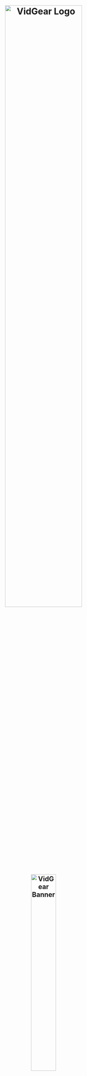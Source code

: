 <!--
===============================================
vidgear library source-code is deployed under the Apache 2.0 License:

Copyright (c) 2019 Abhishek Thakur(@abhiTronix) <abhi.una12@gmail.com>

Licensed under the Apache License, Version 2.0 (the "License");
you may not use this file except in compliance with the License.
You may obtain a copy of the License at

   http://www.apache.org/licenses/LICENSE-2.0

Unless required by applicable law or agreed to in writing, software
distributed under the License is distributed on an "AS IS" BASIS,
WITHOUT WARRANTIES OR CONDITIONS OF ANY KIND, either express or implied.
See the License for the specific language governing permissions and
limitations under the License.
===============================================
-->

<h1 align="center">
  <img src="https://abhitronix.github.io/img/vidgear/vidgear logo.svg" alt="VidGear Logo" width="70%"/>
</h1>
<h2 align="center">
  <img src="https://abhitronix.github.io/img/vidgear/vidgear banner.svg" alt="VidGear Banner" width="40%"/>
</h2>

<div align="center">

[Releases][release]&nbsp;&nbsp;&nbsp;|&nbsp;&nbsp;&nbsp;[Gears](#gears)&nbsp;&nbsp;&nbsp;|&nbsp;&nbsp;&nbsp;[Wiki Documentation][wiki]&nbsp;&nbsp;&nbsp;|&nbsp;&nbsp;&nbsp;[Installation](#installation)&nbsp;&nbsp;&nbsp;|&nbsp;&nbsp;&nbsp;[License](#license)

[![Build Status][travis-cli]][travis] [![Codecov branch][codecov]][code] [![Build Status][appveyor]][app]

[![Glitter chat][gitter-bagde]][gitter] [![PyPi version][pypi-badge]][pypi] [![Twitter][twitter-badge]][twitter-intent]

[![Buy Me A Coffee][Coffee-badge]][coffee]

</div>

&nbsp;

VidGear is a powerful python Video Processing library built with multi-threaded [**Gears**](#gears) each with a unique set of trailblazing features. These APIs provides a easy-to-use, highly extensible, and multi-threaded wrapper around many underlying state-of-the-art libraries such as *[OpenCV ➶][opencv], [FFmpeg ➶][ffmpeg], [ZeroMQ ➶][zmq], [picamera ➶][picamera], [starlette ➶][starlette], [pafy ➶][pafy] and [python-mss ➶][mss]*

&nbsp;

The following **functional block diagram** clearly depicts the functioning of VidGear library:

<p align="center">
  <img src="https://abhitronix.github.io/img/vidgear/vidgear_function2020_3.svg" alt="@Vidgear Functional Block Diagram" />
</p>

&nbsp;

# Table of Contents

[**TL;DR**](#tldr)

[**Gears: What are these?**](#gears)
  * [**CamGear**](#camgear)
  * [**PiGear**](#pigear)
  * [**VideoGear**](#videogear)
  * [**ScreenGear**](#screengear)
  * [**WriteGear**](#writegear)
  * [**NetGear**](#netgear)
  * [**WebGear**](#webgear)
  * [**NetGear_Async**](#netgear_async)

[**Installation**](#installation)
  * [**Prerequisites**](#prerequisites)
  * [**1 - PyPI Install**](#option-1-pypi-install)
  * [**2 - Release Archive Download**](#option-2-release-archive-download)
  * [**3 - Build from source**](#option-3-build-from-source)
  * [**Supported Python legacies**](#supported-python-legacies)

[**New-Release SneekPeak: v0.1.7**](#new-release-sneekpeak--vidgear-017)

[**Documentation**](#documentation)

**For Developers/Contributors**
  * [**Testing**](#testing)
  * [**Contributing**](#contributing)

**Additional Info**
  * [**Community Channel**](#community-channel)
  * [**Citing**](#citing)
  * [**Copyright**](#copyright)


&nbsp;

&nbsp;



# TL;DR
  
  #### What is vidgear?

   > ***"VidGear is an [ultrafast➶][ultrafast-wiki], compact, flexible and easy-to-adapt complete Video Processing Python Library."***

  #### What does it do?
   > ***"VidGear can read, write, process, send & receive video frames from/to various devices in real-time."***

  #### What is its purpose?
   > ***"Built with simplicity in mind, VidGear lets programmers and software developers to easily integrate and perform complex Video Processing tasks in their existing or new applications, without going through various underlying library's documentation and using just a [few lines of code][flic]. Beneficial for both, if you're new to programming with Python language or already a pro at it."***


**For more advanced information, see the [*Wiki Documentation ➶*][wiki].**


&nbsp;

&nbsp;


# Gears

> **VidGear is built with Multi-Threaded APIs *(a.k.a Gears)* each with some unique function/mechanism.**

Each of these APIs are exclusively designed to handle/control different device-specific video streams, network streams, and media encoders. These APIs provides an easy-to-use, highly extensible, multi-threaded and asyncio wrapper around state-of-the-art libraries to exploit their internal parameters and methods flexibly while providing robust error-handling. 

**These Gears can be classified as follows:**

**A. VideoCapture Gears:**

  * [**CamGear:**](#camgear) _Targets various IP-USB-Cameras/Network-Streams/YouTube-Video-URL._
  * [**PiGear:**](#pigear) _Targets various Raspberry Pi Camera Modules._
  * [**ScreenGear:**](#screengear) _Enables ultra-fast Screen Casting._    
  * [**VideoGear:**](#videogear) _Common API with Video Stabilizer wrapper._  

**B. VideoWriter Gear:**

  * [**WriteGear:**](#writegear) _Handles easy Lossless Video Encoding and Compression._

**C. Network Gears:**

  * [**NetGear:**](#netgear) _Targets flexible video-frames and data transfer between interconnecting systems over the network._

  * **Asynchronous Network Gears:**

    * [**WebGear:**](#webgear) _ASGI Video Server that transfers live video frames to any web browser on the network._

    * [**NetGear_Async:**](#netgear_sync) _Fast, Memory-Efficient Asyncio video-frame messaging framework._ 


&nbsp;

&nbsp;


## CamGear

> *CamGear can grab ultra-fast frames from diverse range of devices/streams, which includes almost any IP/USB Cameras, multimedia video file format ([_upto 4k tested_][test-4k]), various network stream protocols such as `http(s), rtp, rstp, rtmp, mms, etc.`, plus support for live Gstreamer's stream pipeline and YouTube video/livestreams URLs.*

CamGear provides a flexible, high-level multi-threaded wrapper around `OpenCV's` [VideoCapture class][opencv-vc] with access almost all of its available parameters and also employs [`pafy`][pafy] python APIs for live [YouTube streaming][youtube-wiki]. Furthermore, CamGear implements exclusively on [**Threaded Queue mode**][TQM-wiki] for ultra-fast, error-free and synchronized frame handling.


**Following simplified functional block diagram depicts CamGear API's generalized working:**

<p align="center">
  <img src="https://github.com/abhiTronix/Imbakup/raw/master/Images/vidgear/camgearz.png" alt="CamGear Functional Block Diagram"  width="70%"/>
</p>

### CamGear API Guide:

[**>>> Usage Guide**][camgear-wiki]

&nbsp;

&nbsp;


## VideoGear

> *VideoGear API provides a special internal wrapper around VidGear's exclusive [**Video Stabilizer**][stablizer-wiki] class.*

Furthermore, VideoGear API can provide internal access to both [CamGear](#camgear) and [PiGear](#pigear) APIs separated by a special flag. Thereby, _this API holds the exclusive power for any incoming VideoStream from any source, whether it is live or not, to access and stabilize it directly with minimum latency and memory requirements._

**Below is a snapshot of a VideoGear Stabilizer in action  (_See its detailed usage [here][stablizer-wiki-ex]_):**

<p align="center">
  <img src="https://github.com/abhiTronix/Imbakup/raw/master/Images/stabilizer.gif" alt="VideoGear Stabilizer in action!"/>
  <br>
  <sub><i>Original Video Courtesy <a href="http://liushuaicheng.org/SIGGRAPH2013/database.html" title="opensourced video samples database">@SIGGRAPH2013</a></i></sub>
</p>

**Code to generate above result:**

<img src="https://github.com/abhiTronix/Imbakup/raw/master/Images/vidgear/videogearz2.png" alt="CamGear Functional Block Diagram"/>

### VideoGear API Guide:

[**>>> Usage Guide**][videogear-wiki]

&nbsp;

&nbsp;


## PiGear

> *PiGear is similar to CamGear but made to support various Raspberry Pi Camera Modules *(such as [OmniVision OV5647 Camera Module][OV5647-picam] and [Sony IMX219 Camera Module][IMX219-picam])*.*

PiGear provides a flexible multi-threaded wrapper around complete [**picamera**][picamera] python library to interface with these modules correctly, and also grants the ability to exploit its various parameters like `brightness, saturation, sensor_mode, etc.` effortlessly. 

Best of all, PiGear API provides excellent Error-Handling with features like a threaded internal timer that keeps active track of any frozen threads and handles hardware failures/frozen threads robustly thereby will exit safely if any failure occurs. So now if you accidentally pulled your camera module cable out when running PiGear API in your script, instead of going into possible kernel panic/frozen threads, API exit safely to save resources. 

**Code to open Picamera stream with variable parameters:**

<img src="https://github.com/abhiTronix/Imbakup/raw/master/Images/vidgear/pigearz2.png" alt="CamGear Functional Block Diagram"/>

### PiGear API Guide:

[**>>> Usage Guide**][pigear-wiki]

&nbsp;

&nbsp;


## ScreenGear

> *ScreenGear API act as Screen Recorder, that can grab frames from your monitor in real-time either by define an area on the computer screen or fullscreen at the expense of insignificant latency. It also provide seamless support for capturing frames from multiple monitors.*

ScreenGear provides a high-level multi-threaded wrapper around [**python-mss**][mss] python library API and also supports a easy and flexible direct internal parameter manipulation. 

**Below is a snapshot of a ScreenGear API in action:**

<p align="center">
  <img src="https://github.com/abhiTronix/Imbakup/raw/master/Images/screengear.gif" alt="ScreenGear in action!" />
</p>

**Code to generate the above results:**

<img src="https://github.com/abhiTronix/Imbakup/raw/master/Images/vidgear/screengearz2.png" alt="CamGear Functional Block Diagram" width="90%"/>

### ScreenGear API Guide:

[**>>> Usage Guide**][screengear-wiki]


&nbsp;

&nbsp;



## WriteGear

> *WriteGear handles various powerful Writer Tools that provide us the freedom to do almost anything imagine with multimedia files.*

WriteGear API provide a complete, flexible & robust wrapper around [**FFmpeg**][ffmpeg], a leading multimedia framework. With WriteGear, we can process real-time video frames into a lossless compressed format with any suitable specification in just few easy [lines of codes][compression-mode-ex]. These specifications include setting any video/audio property such as `bitrate, codec, framerate, resolution, subtitles,  etc.` easily as well complex tasks such as multiplexing video with audio in real-time(see this [example wiki][live-audio-wiki]). Best of all, WriteGear grants the freedom to play with any FFmpeg parameter with its exclusive custom Command function(see this [example wiki][custom-command-wiki]), while handling all errors robustly. 

In addition to this, WriteGear also provides flexible access to [**OpenCV's VideoWriter API**][opencv-writer] which provides some basic tools for video frames encoding but without compression.

**WriteGear primarily operates in the following two modes:**

  * **Compression Mode:** In this mode, WriteGear utilizes [**FFmpeg**][ffmpeg] inbuilt encoders to encode lossless multimedia files. It provides us the ability to exploit almost any available parameters available within FFmpeg, with so much ease and flexibility and while doing that it robustly handles all errors/warnings quietly. **You can find more about this mode [here][cm-writegear-wiki]**.

  * **Non-Compression Mode:** In this mode, WriteGear utilizes basic [**OpenCV's inbuilt VideoWriter API**][opencv-vw]. Similar to compression mode, WriteGear also supports all parameters manipulation available within this API. But this mode lacks the ability to manipulate encoding parameters and other important features like video compression, audio encoding, etc. **You can learn about this mode [here][ncm-writegear-wiki]**.

**Following functional block diagram depicts WriteGear API's generalized working:**

<p align="center">
  <img src="https://github.com/abhiTronix/Imbakup/raw/master/Images/vidgear/writegear.png" alt="WriteGear Functional Block Diagram"/>
</p>

### WriteGear API Guide:

[**>>> Usage Guide**][writegear-wiki]

&nbsp;

&nbsp;


## NetGear

> *NetGear is exclusively designed to transfer video frames synchronously and asynchronously between interconnecting systems over the network in real-time.*

NetGear implements a high-level wrapper around [**PyZmQ**][pyzmq] python library that contains python bindings for [ZeroMQ](http://zeromq.org/) - a high-performance asynchronous distributed messaging library that aim to be used in distributed or concurrent applications. It provides a message queue, but unlike message-oriented middleware, a ZeroMQ system can run without a dedicated message broker. 

NetGear provides seamless support for [*Bi-directional data transmission*][netgear_bidata_wiki] between receiver(client) and sender(server) through bi-directional synchronous messaging patterns such as zmq.PAIR _(ZMQ Pair Pattern)_ & zmq.REQ/zmq.REP _(ZMQ Request/Reply Pattern)_. 

NetGear also supports real-time [*Frame Compression capabilities*][netgear_compression_wiki] for optimizing performance while sending the frames directly over the network, by encoding the frame before sending it and decoding it on the client's end automatically in real-time. 

For security, NetGear implements easy access to ZeroMQ's powerful, smart & secure Security Layers, that enables [*Strong encryption on data*][netgear_security_wiki], and unbreakable authentication between the Server and the Client with the help of custom certificates/keys and brings easy, standardized privacy and authentication for distributed systems over the network. 

Best of all, NetGear can robustly handle [*Multiple Servers devices*][netgear_multi_wiki] at once, thereby providing access to seamless Live Streaming of the multiple device in a network at the same time.


**NetGear as of now seamlessly supports three ZeroMQ messaging patterns:**

* [**`zmq.PAIR`**][zmq-pair] _(ZMQ Pair Pattern)_ 
* [**`zmq.REQ/zmq.REP`**][zmq-req-rep] _(ZMQ Request/Reply Pattern)_
* [**`zmq.PUB/zmq.SUB`**][zmq-pub-sub] _(ZMQ Publish/Subscribe Pattern)_

Whereas supported protocol are: `tcp` and `ipc`.

**Following functional block diagram depicts generalized functioning of NetGear API:**

<p align="center">
  <img src="https://github.com/abhiTronix/Imbakup/raw/master/Images/vidgear/netgearz.png" alt="NetGear Functional Block Diagram" width="90%" />
</p>

### NetGear API Guide:

[**>>> Usage Guide**][netgear-wiki]

&nbsp;

&nbsp;


## WebGear

> *WebGear is a powerful ASGI Video Streamer API, that transfers live video frames to any web browser on the network in real-time.*

WebGear API provides a flexible abstract asyncio wrapper around [Starlette][starlette] ASGI library and easy access to its various components independently. Thereby implementing the ability to flexibly interact with the Starlette's ecosystem of shared middleware and mountable applications & seamless access to its various Response classes, Routing tables, Static Files, Templating engine(with Jinja2), etc.

WebGear can acts as robust _Live Video Streaming Server_ that can stream live video frames to any web browser on a network in real-time. It also auto-generates necessary data files for its default template and provides us the freedom to easily alter its [_performance parameters and routing tables_][advanced-webgear-wiki] according to our applications while handling errors robustly.

In addition to this, WebGear provides a special internal wrapper around [VideoGear](#videogear) API, which itself provides internal access to both [CamGear](#camgear) and [PiGear](#pigear) APIs thereby granting it exclusive power for streaming frames incoming from any device/source. Also on the plus side, since WebGear has access to all functions of [VideoGear](#videogear) API, therefore it can [stabilize video frames][stabilize_webgear_wiki] even while streaming live.

**Below is a snapshot of a WebGear Video Server in action on the Mozilla Firefox browser:**

<p align="center">
  <img src="https://github.com/abhiTronix/Imbakup/raw/master/Images/webgear.gif" alt="WebGear in action!" width=120%/>
  <br>
  <sub><i>WebGear Video Server at <a href="http://0.0.0.0:8000/" title="default address">http://0.0.0.0:8000/</a> address.</i></sub>
</p>

**Code to generate the above result:**

<img src="https://github.com/abhiTronix/Imbakup/raw/master/Images/vidgear/webgearz2.png" alt="CamGear Functional Block Diagram"/>

### WebGear API Guide:

[**>>> Usage Guide**][webgear-wiki]


&nbsp;

&nbsp;

## NetGear_Async 

> _NetGear_Async can performance boost upto 1.2~2x times as compared to [NetGear API](#netgear) at about 1/3 of memory consumption but only at the expense of limited modes and features._

NetGear_Async is an asynchronous videoframe messaging framework built on [**AsyncIO ZmQ**](https://pyzmq.readthedocs.io/en/latest/api/zmq.asyncio.html) and powered by high-performance asyncio event loop called [**`uvloop`**](https://github.com/MagicStack/uvloop) to achieve unmatchable high-speed and lag-free video streaming over the network with minimal resource constraint. Basically, this API is able to transfer thousands of frames in just a few seconds without causing any significant load on your system.

NetGear_Async provides complete server-client handling and options to use variable protocols/patterns similar to [NetGear API](#netgear) but doesn't support any [*NetGear Exclusive modes*](https://github.com/abhiTronix/vidgear/wiki/NetGear#modes-of-operation) yet. NetGear_Async also allows you to easily define your own custom Source at Server-end that you want to use to manipulate your frames before sending them onto the network(See this [wiki-example](https://github.com/abhiTronix/vidgear/wiki/NetGear_Async#2-use-netgear_async-with-custom-server-source-using-opencv)).

NetGear_Async as of now supports [all four ZeroMQ messaging patterns](#attributes-and-parameters-wrench):
  * [`zmq.PAIR`](https://learning-0mq-with-pyzmq.readthedocs.io/en/latest/pyzmq/patterns/pair.html) _(ZMQ Pair Pattern)_
  * [`zmq.REQ/zmq.REP`](https://learning-0mq-with-pyzmq.readthedocs.io/en/latest/pyzmq/patterns/client_server.html) _(ZMQ Request/Reply Pattern)_
  * [`zmq.PUB/zmq.SUB`](https://learning-0mq-with-pyzmq.readthedocs.io/en/latest/pyzmq/patterns/pubsub.html) _(ZMQ Publish/Subscribe Pattern)_ 
  * [`zmq.PUSH/zmq.PULL`](https://learning-0mq-with-pyzmq.readthedocs.io/en/latest/pyzmq/patterns/pushpull.html#push-pull) _(ZMQ Push/Pull Pattern)_

Whereas supported protocol are: `tcp` and `ipc`.

**Following is the code for NetGear_Async Server-Client API:**

<img src="https://github.com/abhiTronix/Imbakup/raw/master/Images/vidgear/netgear_async.png"/>


### NetGear_Async API Guide:

[**>>> Usage Guide**][webgear-wiki]

&nbsp;

&nbsp;

# New Release SneekPeak : VidGear 0.1.7

:warning: Dropped support for Python 3.5 and below legacies.

* **WebGear API:**
  * _Added a robust Live Video Server API that can transfer live video frames to any web browser on the network in real-time._
  * _Implemented a flexible asyncio wrapper around [`starlette`](https://www.starlette.io/) ASGI Application Server._
  * _Added seamless access to various starlette's Response classes, Routing tables, Static Files, Templating engine(with Jinja2), etc._
  * _Added a special internal access to VideoGear API and all its parameters._
  * _Implemented a new Auto-Generation Workflow to generate/download & thereby validate WebGear API data files from its GitHub server automatically._
  * _Added on-the-go dictionary parameter in WebGear to tweak performance, Route Tables and other internal properties easily._
  * _Added new simple & elegant default Bootstrap Cover Template for WebGear Server._
  * _Added `__main__.py` to directly run WebGear Server through the terminal._


* **NetGear_Async API** 
  * _Designed NetGear_Async asynchronous I/O API built on AsyncIO ZmQ API for vidgear's asyncio package._
  * _Implemented a state-of-the-art asyncio event loop called `uvloop` at backend._
  * _Achieved Unmatchable high-speed and lag-free video streaming over the network with minimal resource constraint._
  * _Added internal wrapper around VideoGear API for this API._
  * _Implemented complete server-client handling and options to use variable protocols/patterns for this API._
  * _Implemented support for  all four ZeroMQ messaging patterns: i.e `zmq.PAIR`, `zmq.REQ/zmq.REP`, `zmq.PUB/zmq.SUB`, and `zmq.PUSH/zmq.PULL`._
  * _Implemented support for `tcp` and `ipc` protocols._

* **Asynchronous Enhancements** 
  * _Added `asyncio` package to vidgear for handling asynchronous APIs._
  * _Various Performance tweaks for Asyncio APIs with concurrency within a single thread._

* _Added new highly-precise Threaded FPS class for accurate benchmarking with `time.perf_counter` python module._

* ***Added asyncio package to vidgear for handling asynchronous APIs and [many more...](changelog.md)***


&nbsp;

&nbsp;


# Documentation

The complete documentation for all VidGear classes and functions can be found in the link below:

* [**Wiki Documentation - English**][wiki]


&nbsp;

&nbsp;


# Installation

## Prerequisites:

Before installing VidGear, you must verify that the following dependencies are met:

* ### Supported Systems:

  VidGear is tested and supported on the following systems with [**Python 3.6+**](#supported-python-legacies) and [**pip**][pip] already installed:

  * Any Linux distro released in 2016 or later
  * Windows 7 or later
  * macOS 10.12.6 (Sierra) or later

* ### Supported Python legacies:

  * [Python 3.6+][drop35] are only supported legacies for installing Vidgear v0.1.7 and above.


* ### Pip Dependencies:

  When [Installing VidGear via PyPI](#option-1-pypi-install), you need to install following dependencies manually:


  * **OpenCV:** Must Require OpenCV(3.0+) python binaries installed for its core functions. For installation, you can either follow these complete online tutorials for [linux][OpenCV-linux] and [raspberry pi][OpenCV-pi], or, just install it directly via pip:

      ```sh
        $ pip install -U opencv-python       #or install opencv-contrib-python similarly
      ```

  * **FFmpeg:** Must Require FFmpeg for its video compression and encoding compatibilities in [WriteGear](#writegear) API. 

    :star2: Follow this [**FFmpeg wiki page**][ffmpeg-wiki] for its installation. :star2:

  * **Picamera:** Must Required if you're using Raspberry Pi Camera Modules(_such as OmniVision OV5647 Camera Module_) with its [PiGear](#pigear) API. You can easily install it via pip:

      ```sh
        $ pip install picamera
      ``` 
    _:bulb: Also, make sure to [enable Raspberry Pi hardware-specific settings][picamera-setting] prior to using this library._

  * **Uvloop:** Only Required if you're using its [NetGear_Async](#netgear_async) API on unix machines for maximum performance. You can easily install it via pip:

      _:warning: Uvloop is [**NOT** yet supported on Windows Systems](https://github.com/MagicStack/uvloop/issues/14)._

      ```sh
        $ pip install uvloop
      ```

&nbsp;

## Available Installation Options:

### Option 1: PyPI Install(recommended)

> Best option for **quickly** getting VidGear installed.

***:warning: See [Pip Dependencies](#pip-dependencies) before installing!***

```sh
  # Installing stable release
  $ pip install vidgear

  # Installing stable release with Asyncio support
  $ pip install vidgear[asyncio]
```


### Option 2: Release Download

> Best option if you want a **compressed archive**.

VidGear releases are available for download as wheel(`.whl`) packages from the [latest release][release] and thereby can be installed with `pip` as follows:
```sh
  # directly installs the wheel
  $ pip install vidgear-{downloaded version}-py3-none-any.whl
```


### Option 3: Build from source

> Best option for trying **latest patches(_maybe experimental_), Pull Requests**, or **contributing** to development.

You can easily clone the repository's latest [`testing`](https://github.com/abhiTronix/vidgear/tree/testing) branch for development and thereby can install as follows:

```sh
  $ git clone https://github.com/abhiTronix/vidgear.git
  $ cd vidgear
  $ git checkout testing
  $ pip install .[asyncio]           # also installs asyncio dependencies
```


&nbsp;

&nbsp;


# Testing, Formatting & Linting

### Prerequisites:

  Testing VidGear require some *additional setup dependencies & data* that can be downloaded manually as follows:

  * **Clone the Testing Branch:**
    ```sh
      $ git clone https://github.com/abhiTronix/vidgear.git
      $ cd vidgear
      $ git checkout testing
    ```

  * **Install additional python libraries:**
    ```sh
      $ pip install --upgrade six
      $ pip install --upgrade flake8
      $ pip install --upgrade black
      $ pip install --upgrade pytest
      $ pip install --upgrade pytest-asyncio
    ```
  
  * **Download Test Dataset:** 

    To perform tests, additional *test dataset* is required, which can be downloaded *(to your temp dir)* by running [*bash script*][bs_script_dataset] as follows:

    ```sh
      $ chmod +x scripts/bash/prepare_dataset.sh
      $ .scripts/bash/prepare_dataset.sh               #for Windows, use `sh scripts/bash/prepare_dataset.sh`
    ```

### Running Tests: 

* **Pytest:** Then, tests can be run with `pytest`(*in VidGear's root folder*) as follows:

  ```sh
    $ pytest -sv                                   #-sv for verbose output.
  ```

### Formatting & Linting: 

For formatting and linting the python tests, following tools are used:

* **Flake8:** You must also run `flake8` linting for checking your code base against coding style (PEP8), programming errors and other cyclomatic complexity:

  ```sh
    $ flake8 . --count --select=E9,F63,F7,F82 --show-source --statistics
  ```

* **Black:**  Vidgear follows `black` formatting to make code review faster by producing the smallest diffs possible:

  ```sh
    $ black {source_file_or_directory}
  ```

&nbsp;

&nbsp;
 

# Contributions & Support

Contributions are welcome! Please see our **[Contribution Guidelines](contributing.md)** for more details.

### Support

Love using VidGear? Consider supporting the project to fund new features and improvements

[![ko-fi](https://www.ko-fi.com/img/githubbutton_sm.svg)](https://ko-fi.com/W7W8WTYO)

### Contributors

<a href="https://github.com/abhiTronix/vidgear/graphs/contributors">
  <img src="https://contributors-img.web.app/image?repo=abhiTronix/vidgear" />
</a>


&nbsp;

&nbsp;


# Community Channel

We're on [**Gitter :star2:**][gitter]! Please join us.


&nbsp;

&nbsp;



# Citing

Here is a Bibtex entry you can use to cite this project in a publication:


```latex
@misc{vidgear,
    Title = {vidgear},
    Author = {Abhishek Thakur},
    howpublished = {\url{https://github.com/abhiTronix/vidgear}}   
  }
```

&nbsp;

&nbsp;


# Copyright

**Copyright © abhiTronix 2019**

This library is licensed under the **[Apache 2.0 License][license]**.




<!--
Badges
-->

[appveyor]:https://img.shields.io/appveyor/ci/abhitronix/vidgear.svg?style=for-the-badge&logo=appveyor
[codecov]:https://img.shields.io/codecov/c/github/abhiTronix/vidgear/testing?style=for-the-badge&logo=codecov
[travis-cli]:https://img.shields.io/travis/abhiTronix/vidgear.svg?style=for-the-badge&logo=travis
[prs-badge]:https://img.shields.io/badge/PRs-welcome-brightgreen.svg?style=for-the-badge&logo=data:image/png;base64,iVBORw0KGgoAAAANSUhEUgAAACAAAAAgCAYAAABzenr0AAABC0lEQVRYhdWVPQoCMRCFX6HY2ghaiZUXsLW0EDyBrbWtN/EUHsHTWFnYyCL4gxibVZZlZzKTnWz0QZpk5r0vIdkF/kBPAMOKeddE+CQPKoc5Yt5cTjBMdQSwDQToWgBJAn3jmhqgltapAV6E6b5U17MGGAUaUj07TficMfIBZDV6vxowBm1BP9WbSQE4o5h9IjPJmy73TEPDDxVmoZdQrQ5jRhly9Q8tgMUXkIIWn0oG4GYQfAXQzz1PGoCiQndM7b4RgJay/h7zBLT3hASgoKjamQJMreKf0gfuAGyYtXEIAKcL/Dss15iq6ohXghozLYiAMxPuACwtIT4yeQUxAaLrZwAoqGRKGk7qDSYTfYQ8LuYnAAAAAElFTkSuQmCC
[twitter-badge]:https://img.shields.io/badge/Tweet-Now-blue.svg?style=for-the-badge&logo=twitter
[pypi-badge]:https://img.shields.io/pypi/v/vidgear.svg?style=for-the-badge&logo=pypi
[gitter-bagde]:https://img.shields.io/badge/Chat-Gitter-yellow.svg?style=for-the-badge&logo=gitter
[Coffee-badge]:https://abhitronix.github.io/img/vidgear/orange_img.png

<!--
Internal URLs
-->

[release]:https://github.com/abhiTronix/vidgear/releases/latest
[pypi]:https://pypi.org/project/vidgear/
[gitter]:https://gitter.im/vidgear/community?utm_source=badge&utm_medium=badge&utm_campaign=pr-badge
[twitter-intent]:https://twitter.com/intent/tweet?url=https%3A%2F%2Fgithub.com%2FabhiTronix%2Fvidgear&via%20%40abhi_una12&text=VidGear%20-%20A%20simple%2C%20powerful%2C%20flexible%20%26%20threaded%20Python%20Video%20Processing%20Library&hashtags=vidgear%20%23multithreaded%20%23python%20%23video-processing%20%23github
[coffee]:https://www.buymeacoffee.com/2twOXFvlA
[license]:https://github.com/abhiTronix/vidgear/blob/master/LICENSE
[travis]:https://travis-ci.org/abhiTronix/vidgear
[app]:https://ci.appveyor.com/project/abhiTronix/vidgear
[code]:https://codecov.io/gh/abhiTronix/vidgear

[test-4k]:https://github.com/abhiTronix/vidgear/blob/e0843720202b0921d1c26e2ce5b11fadefbec892/vidgear/tests/benchmark_tests/test_benchmark_playback.py#L65
[bs_script_dataset]:https://github.com/abhiTronix/vidgear/blob/testing/scripts/bash/prepare_dataset.sh

[wiki]:https://github.com/abhiTronix/vidgear/wiki
[wiki-vidgear-purpose]:https://github.com/abhiTronix/vidgear/wiki/Project-Motivation#why-is-vidgear-a-thing
[ultrafast-wiki]:https://github.com/abhiTronix/vidgear/wiki/FAQ-&-Troubleshooting#2-vidgear-is-ultrafast-but-how
[compression-mode-ex]:https://github.com/abhiTronix/vidgear/wiki/Compression-Mode:-FFmpeg#1-writegear-bare-minimum-examplecompression-mode
[live-audio-wiki]:https://github.com/abhiTronix/vidgear/wiki/Working-with-Audio#a-live-audio-input-to-writegear-class
[ffmpeg-wiki]:https://github.com/abhiTronix/vidgear/wiki/FFmpeg-Installation
[youtube-wiki]:https://github.com/abhiTronix/vidgear/wiki/CamGear#2-camgear-api-with-live-youtube-piplineing-using-video-url
[TQM-wiki]:https://github.com/abhiTronix/vidgear/wiki/Threaded-Queue-Mode
[camgear-wiki]:https://github.com/abhiTronix/vidgear/wiki/CamGear#camgear-api
[stablizer-wiki]:https://github.com/abhiTronix/vidgear/wiki/Stabilizer-Class
[stablizer-wiki-ex]:https://github.com/abhiTronix/vidgear/wiki/Real-time-Video-Stabilization#real-time-video-stabilization
[videogear-wiki]:https://github.com/abhiTronix/vidgear/wiki/VideoGear#videogear-api
[pigear-wiki]:https://github.com/abhiTronix/vidgear/wiki/PiGear#pigear-api
[cm-writegear-wiki]:https://github.com/abhiTronix/vidgear/wiki/Compression-Mode:-FFmpeg
[ncm-writegear-wiki]:https://github.com/abhiTronix/vidgear/wiki/Non-Compression-Mode:-OpenCV
[screengear-wiki]:https://github.com/abhiTronix/vidgear/wiki/ScreenGear#screengear-api
[writegear-wiki]:https://github.com/abhiTronix/vidgear/wiki/WriteGear#writegear-api
[netgear-wiki]:https://github.com/abhiTronix/vidgear/wiki/NetGear#netgear-api
[webgear-wiki]:https://github.com/abhiTronix/vidgear/wiki/WebGear#webgear-api
[drop35]:https://github.com/abhiTronix/vidgear/issues/99
[custom-command-wiki]:https://github.com/abhiTronix/vidgear/wiki/Custom-FFmpeg-Commands-in-WriteGear-API#custom-ffmpeg-commands-in-writegear-api
[advanced-webgear-wiki]:https://github.com/abhiTronix/vidgear/wiki/Advanced-WebGear-API-Usage
[netgear_bidata_wiki]:https://github.com/abhiTronix/vidgear/wiki/Bidirectional-Mode:-Bidirectional-Data-Transfer-in-NetGear-API#bi-directional-mode-bidirectional-data-transfer-in-netgear-api
[netgear_compression_wiki]:https://github.com/abhiTronix/vidgear/wiki/Compression-in-NetGear-API#frame-encodingdecoding-compression-capabilities-for-netgear-api
[netgear_security_wiki]:https://github.com/abhiTronix/vidgear/wiki/Secure-Mode:-Authentication-&-Data-Encryption-in-NetGear-API#secure-mode-authentication--data-encryption-in-netgear-api
[netgear_multi_wiki]:https://github.com/abhiTronix/vidgear/wiki/Multi-Server-Mode-for-NetGear-API#multi-server-mode-for-netgear-api
[stabilize_webgear_wiki]:https://github.com/abhiTronix/vidgear/wiki/Advanced-WebGear-API-Usage#d2-using-webgear-api-with-real-time-video-stabilization-enabled
[flic]:https://github.com/abhiTronix/vidgear/wiki/CamGear#1-bare-minimum-example

<!--
External URLs
-->
[ffmpeg]:https://www.ffmpeg.org/
[pytest]:https://docs.pytest.org/en/latest/
[opencv-writer]:https://docs.opencv.org/master/dd/d9e/classcv_1_1VideoWriter.html#ad59c61d8881ba2b2da22cff5487465b5
[OpenCV-linux]:https://www.pyimagesearch.com/2018/05/28/ubuntu-18-04-how-to-install-opencv/
[OpenCV-pi]:https://www.pyimagesearch.com/2018/09/26/install-opencv-4-on-your-raspberry-pi/
[starlette]:https://www.starlette.io/
[uvicorn]:http://www.uvicorn.org/
[daphne]:https://github.com/django/daphne/
[hypercorn]:https://pgjones.gitlab.io/hypercorn/
[prs]:http://makeapullrequest.com
[opencv]:https://github.com/opencv/opencv
[picamera]:https://github.com/waveform80/picamera
[pafy]:https://github.com/mps-youtube/pafy
[pyzmq]:https://github.com/zeromq/pyzmq
[zmq]:https://zeromq.org/
[mss]:https://github.com/BoboTiG/python-mss
[pip]:https://pip.pypa.io/en/stable/installing/
[opencv-vc]:https://docs.opencv.org/master/d8/dfe/classcv_1_1VideoCapture.html#a57c0e81e83e60f36c83027dc2a188e80
[OV5647-picam]:https://github.com/techyian/MMALSharp/wiki/OmniVision-OV5647-Camera-Module
[IMX219-picam]:https://github.com/techyian/MMALSharp/wiki/Sony-IMX219-Camera-Module
[opencv-vw]:https://docs.opencv.org/3.4/d8/dfe/classcv_1_1VideoCapture.html
[yt-dl]:https://github.com/ytdl-org/youtube-dl/
[numpy]:https://github.com/numpy/numpy
[zmq-pair]:https://learning-0mq-with-pyzmq.readthedocs.io/en/latest/pyzmq/patterns/pair.html
[zmq-req-rep]:https://learning-0mq-with-pyzmq.readthedocs.io/en/latest/pyzmq/patterns/client_server.html
[zmq-pub-sub]:https://learning-0mq-with-pyzmq.readthedocs.io/en/latest/pyzmq/patterns/pubsub.html
[picamera-setting]:https://picamera.readthedocs.io/en/release-1.13/quickstart.html